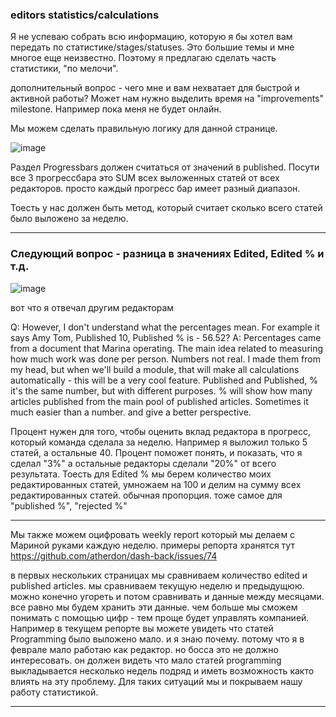 ### editors statistics/calculations

Я не успеваю собрать всю информацию, которую я бы хотел вам передать по статистике/stages/statuses.
Это большие темы и мне многое еще неизвестно.
Поэтому я предлагаю сделать часть статистики, "по мелочи". 

дополнительный вопрос - чего мне и вам нехватает для быстрой и активной работы? 
Может нам нужно выделить время на "improvements" milestone. Например пока меня не будет онлайн.

Мы можем сделать правильную логику для данной странице.

![image](https://user-images.githubusercontent.com/1469198/110033886-a4bb8b80-7d42-11eb-9f23-89929cddc41b.png)


Раздел Progressbars должен считаться от значений в published. Посути все 3 прогрессбара это SUM всех выложенных статей от всех редакторов.
просто каждый прогресс бар имеет разный диапазон.

Тоесть у нас должен быть метод, который считает сколько всего статей было выложено за неделю.

---

### Следующий вопрос - разница в значениях Edited, Edited % и т.д.

![image](https://user-images.githubusercontent.com/1469198/110035106-e8fb5b80-7d43-11eb-8256-e2fb62970775.png)

вот что я отвечал другим редакторам

Q: However, I don't understand what the percentages mean. For example it says Amy Tom, Published 10, Published % is - 56.52?
A:  Percentages came from a document that Marina operating. The main idea related to measuring how much work was done per person. Numbers not real. I made them from my head, but when we'll build a module, that will make all calculations automatically - this will be a very cool feature.  Published and Published, % it's the same number, but with different purposes. % will show how many articles published from the main pool of published articles. Sometimes it much easier than a number. and give a better perspective.


Процент нужен для того, чтобы оценить вклад редактора в прогресс, который команда сделала за неделю.
Например я выложил только 5 статей, а остальные 40. Процент поможет понять, и показать, что я сделал "3%" а остальные редакторы сделали "20%" от всего результата.
Тоесть для Edited % мы берем количество моих редактированных статей, умножаем на 100 и делим на сумму всех редактированных статей. обычная пропорция. тоже самое для "published %", "rejected %"  

---

Мы также можем оцифровать weekly report который мы делаем с Мариной руками каждую неделю.
примеры репорта хранятся тут https://github.com/atherdon/dash-back/issues/74

в первых нескольких страницах мы сравниваем количество edited и published articles. мы сравниваем текущую неделю и предыдущюю. можно конечно угореть и потом сравнивать и данные между месяцами. все равно мы будем хранить эти данные. чем больше мы сможем понимать с помощью цифр - тем проще будет управлять компанией.
Например в текущем репорте вы можете увидеть что статей Programming было выложено мало. и я знаю почему. потому что я в феврале мало работаю как редактор.
но босса это не должно интересовать. он должен видеть что мало статей programming выкладывается несколько недель подряд и иметь возможность както влиять на эту проблему.
Для таких ситуаций мы и покрываем нашу работу статистикой.


------------


